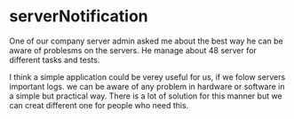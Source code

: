 # serverNotification

One of our company server admin asked me about the best way he can be aware of problesms on the servers. He manage about 48 server for different tasks and tests. 

I think a simple application could be verey useful for us,  if we folow servers important logs. we can be aware of any problem in hardware or software in a simple but practical way. There is a lot of solution for this manner but we can creat different one for people  who need this.
